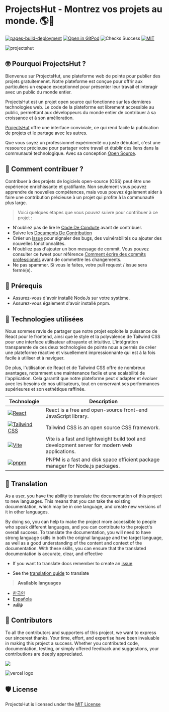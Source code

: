 # **ProjectsHut - Montrez vos projets au monde. 🌎🌈**

[![pages-build-deployment](https://github.com/priyankarpal/ProjectsHut/actions/workflows/pages/pages-build-deployment/badge.svg?branch=main)](https://github.com/priyankarpal/ProjectsHut/actions/workflows/pages/pages-build-deployment) [![Open in GitPod](https://img.shields.io/badge/Gitpod-Ready--to--Code-blue?logo=gitpod)](https://gitpod.io/#https://github.com/priyankarpal/ProjectsHut) ![Checks Success](https://badgen.net/github/checks/node-formidable/node-formidable) [![MIT](https://badgen.net/badge/license/MIT/blue)](https://github.com/priyankarpal/ProjectsHut/blob/main/LICENSE)

![projectshut](https://user-images.githubusercontent.com/88102392/234469385-a939ac7c-04b2-4e42-9a39-a86d5fd4672f.png)

## 🤓 Pourquoi ProjectsHut ?

Bienvenue sur ProjectsHut, une plateforme web de pointe pour publier des projets gratuitemenet. Notre plateforme est conçue pour offrir aux particuliers un espace exceptionnel pour présenter leur travail et interagir avec un public du monde entier.

ProjectsHut est un projet open source qui fonctionne sur les dernières technologies web. Le code de la plateforme est librement accessible au public, permettant aux développeurs du monde entier de contribuer à sa croissance et à son amélioration.

[ProjectsHut](https://projectshut.vercel.app) offre une interface conviviale, ce qui rend facile la publication de projets et le partage avec les autres.

Que vous soyez un professionnel expérimenté ou juste débutant, c'est une ressource précieuse pour partager votre travail et établir des liens dans la communauté technologique. Avec sa conception [Open Source](https://opensource.guide).

## 🤔 Comment contribuer ?

Contribuer à des projets de logiciels open-source (OSS) peut être une expérience enrichissante et gratifiante. Non seulement vous pouvez apprendre de nouvelles compétences, mais vous pouvez également aider à faire une contribution précieuse à un projet qui profite à la communauté plus large.

> Voici quelques étapes que vous pouvez suivre pour contribuer à ce projet :

- N'oubliez pas de lire le [Code De Conduite](https://github.com/priyankarpal/ProjectsHut/blob/main/CODE_OF_CONDUCT.md) avant de contribuer.
- Suivre les [Documents De Contribution](/contributing.md)
- Créer un [issue](https://github.com/priyankarpal/ProjectsHut/issues/new/choose) pour signaler des bugs, des vulnérabilités ou ajouter des nouvelles fonctionnalités.
- N'oubliez pas d'ajouter un bon message de commit. Vous pouvez consulter ce tweet pour référence [Comment écrire des commits professionels](https://twitter.com/Priyankarpal/status/1638403157863673859) avant de commettre les changements.
- Ne pas spammer. Si vous le faites, votre pull request / issue sera fermé(e).

## 🤏 Prérequis

- Assurez-vous d'avoir installé NodeJs sur votre système.
- Assurez-vous également d'avoir installé pnpm.

## 🧰 Technologies utilisées

Nous sommes ravis de partager que notre projet exploite la puissance de React pour le frontend, ainsi que le style et la polyvalence de Tailwind CSS pour une interface utilisateur attrayante et intuitive. L'intégration transparente de ces deux technologies de pointe nous a permis de créer une plateforme réactive et visuellement impressionnante qui est à la fois facile à utiliser et à naviguer.

De plus, l'utilisation de React et de Tailwind CSS offre de nombreux avantages, notamment une maintenance facile et une scalabilité de l'application. Cela garantit que notre plateforme peut s'adapter et évoluer avec les besoins de nos utilisateurs, tout en conservant ses performances supérieures et son esthétique raffinée.

| Technologie                                                                                                                                           | Description                                                                                   |
| ---------------------------------------------------------------------------------------------------------------------------------------------------- | --------------------------------------------------------------------------------------------- |
| [![React](https://img.shields.io/badge/-React-blue?style=flat-square&logo=react&logoColor=white)](https://reactjs.org/)                              | React is a free and open-source front-end JavaScript library.                                 |
| [![Tailwind CSS](https://img.shields.io/badge/-Tailwind%20CSS-38B2AC?style=flat-square&logo=tailwind-css&logoColor=white)](https://tailwindcss.com/) | Tailwind CSS is an open source CSS framework.                                                 |
| [![Vite](https://img.shields.io/static/v1?style=for-the-badge&message=Vite&color=646CFF&logo=Vite&logoColor=FFFFFF&label=)](https://vitejs.dev/)     | Vite is a fast and lightweight build tool and development server for modern web applications. |
| [![pnpm](https://img.shields.io/static/v1?style=for-the-badge&message=pnpm&color=222222&logo=pnpm&logoColor=F69220&label=)](https://pnpm.io/)        | PNPM is a fast and disk space efficient package manager for Node.js packages.                 |

## 📙 Translation

As a user, you have the ability to translate the documentation of this project to new languages. This means that you can take the existing documentation, which may be in one language, and create new versions of it in other languages.

By doing so, you can help to make the project more accessible to people who speak different languages, and you can contribute to the project's overall success. To translate the documentation, you will need to have strong language skills in both the original language and the target language, as well as a good understanding of the content and context of the documentation. With these skills, you can ensure that the translated documentation is accurate, clear, and effective

- If you want to translate docs remember to create an [issue](https://github.com/priyankarpal/ProjectsHut/issues/new?assignees=&labels=Translate&template=translation-.md&title=+Translate)

- See the [translation guide](https://github.com/priyankarpal/ProjectsHut/blob/main/translations/translation_guide.md) to translate

> **Available languages**

- [한국인](https://github.com/priyankarpal/ProjectsHut/tree/main/translations/Korean)
- [Española](https://github.com/priyankarpal/ProjectsHut/tree/main/translations/Spanish)
- [தமிழ்](https://github.com/priyankarpal/ProjectsHut/tree/main/translations/Tamil)

## 🤝 Contributors

To all the contributors and supporters of this project, we want to express our sincerest thanks. Your time, effort, and expertise have been invaluable in making this project a success. Whether you contributed code, documentation, testing, or simply offered feedback and suggestions, your contributions are deeply appreciated.

<a href="https://github.com/priyankarpal/ProjectsHut/graphs/contributors">
  <img src="https://contrib.rocks/image?repo=priyankarpal/ProjectsHut" />
</a>

![vercel logo](https://camo.githubusercontent.com/37b009b52b3a9af7886f52e75cd76d1b32fef331ab1dc2108089c0ced0b7635f/68747470733a2f2f7777772e6461746f636d732d6173736574732e636f6d2f33313034392f313631383938333239372d706f77657265642d62792d76657263656c2e737667)

## 🛡️ License

ProjectsHut is licensed under the [MIT License ](https://github.com/priyankarpal/ProjectsHut/blob/main/LICENSE)
